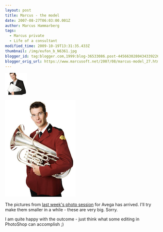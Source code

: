 ```yaml
---
layout: post
title: Marcus - the model
date: 2007-08-27T06:03:00.001Z
author: Marcus Hammarberg
tags:
  - Marcus private
  - Life of a consultant
modified_time: 2009-10-19T13:31:35.433Z
thumbnail: /img/eufon_b_N6361.jpg
blogger_id: tag:blogger.com,1999:blog-36533086.post-4456630280434339226
blogger_orig_url: https://www.marcusoft.net/2007/08/marcus-model_27.html
---
```


![Me holding a computer](/img/eufon_b_N6361.jpg)

![Me holding a euphonium](/img/eufon_f_N6396.jpg)

The pictures from [last week's photo session](http://marcushammarberg.blogspot.com/2007/08/marcus-model.html) for Avega has arrived. I'll try make them smaller in a while - these are very big. Sorry.

I am quite happy with the outcome - just think what some editing in PhotoShop can accomplish ;)
